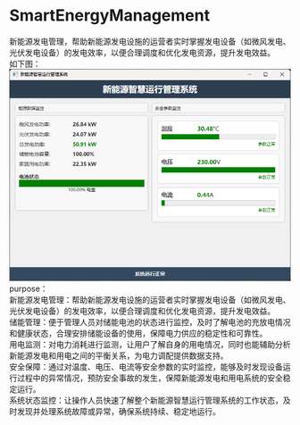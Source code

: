 # SmartEnergyManagement
新能源发电管理，帮助新能源发电设施的运营者实时掌握发电设备（如微风发电、光伏发电设备）的发电效率，以便合理调度和优化发电资源，提升发电效益。<br>
如下图：<br>
![Uploading image.png…](https://github.com/ef3777t-lgtm/SmartEnergyManagement/blob/main/%E6%96%B0%E8%83%BD%E6%BA%90%E6%99%BA%E6%85%A7%E8%BF%90%E8%A1%8C%E7%AE%A1%E7%90%86%E7%B3%BB%E7%BB%9F.png)
purpose：<br>
新能源发电管理：帮助新能源发电设施的运营者实时掌握发电设备（如微风发电、光伏发电设备）的发电效率，以便合理调度和优化发电资源，提升发电效益。<br>
储能管理：便于管理人员对储能电池的状态进行监控，及时了解电池的充放电情况和健康状态，合理安排储能设备的使用，保障电力供应的稳定性和可靠性。<br>
用电监测：对电力消耗进行监测，让用户了解自身的用电情况，同时也能辅助分析新能源发电和用电之间的平衡关系，为电力调配提供数据支持。<br>
安全保障：通过对温度、电压、电流等安全参数的实时监控，能够及时发现设备运行过程中的异常情况，预防安全事故的发生，保障新能源发电和用电系统的安全稳定运行。<br>
系统状态监控：让操作人员快速了解整个新能源智慧运行管理系统的工作状态，及时发现并处理系统故障或异常，确保系统持续、稳定地运行。<br>
